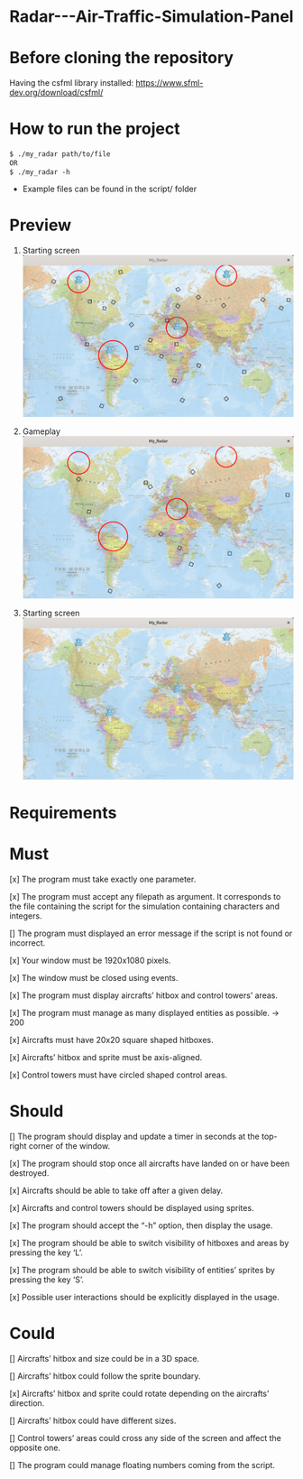 # Radar---Air-Traffic-Simulation-Panel

# Before cloning the repository
Having the csfml library installed: https://www.sfml-dev.org/download/csfml/

# How to run the project
```
$ ./my_radar path/to/file
OR
$ ./my_radar -h
```
+ Example files can be found in the script/ folder
  
# Preview
1. Starting screen
![Normal Screen](ReadMeImgs/Normal.png)

2. Gameplay
![Without Sprites_S](ReadMeImgs/S.png)

3. Starting screen
![Without_Box_L](ReadMeImgs/L.png)


# Requirements
# Must
[x] The program must take exactly one parameter.

[x] The program must accept any filepath as argument. It corresponds to the file containing the script for
   the simulation containing characters and integers.
   
[] The program must displayed an error message if the script is not found or incorrect.

[x] Your window must be 1920x1080 pixels.

[x] The window must be closed using events.

[x] The program must display aircrafts’ hitbox and control towers’ areas.

[x] The program must manage as many displayed entities as possible. -> 200

[x] Aircrafts must have 20x20 square shaped hitboxes.

[x] Aircrafts’ hitbox and sprite must be axis-aligned.

[x] Control towers must have circled shaped control areas.


# Should
[] The program should display and update a timer in seconds at the top-right corner of the window.

[x] The program should stop once all aircrafts have landed on or have been destroyed.

[x] Aircrafts should be able to take off after a given delay.

[x] Aircrafts and control towers should be displayed using sprites.

[x] The program should accept the “-h” option, then display the usage.

[x] The program should be able to switch visibility of hitboxes and areas by pressing the key ‘L’.

[x] The program should be able to switch visibility of entities’ sprites by pressing the key ‘S’.

[x] Possible user interactions should be explicitly displayed in the usage.

# Could

[] Aircrafts’ hitbox and size could be in a 3D space.

[] Aircrafts’ hitbox could follow the sprite boundary.

[x] Aircrafts’ hitbox and sprite could rotate depending on the aircrafts’ direction.

[] Aircrafts’ hitbox could have different sizes.

[] Control towers’ areas could cross any side of the screen and affect the opposite one.

[] The program could manage floating numbers coming from the script.

